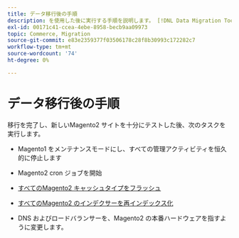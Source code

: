 ```yaml
---
title: データ移行後の手順
description: を使用した後に実行する手順を説明します。 [!DNL Data Migration Tool] データをMagento1 からMagento2 に移行する場合
exl-id: 00171c41-ccea-4ebe-8958-becb9aa09973
topic: Commerce, Migration
source-git-commit: e83e2359377f03506178c28f8b30993c172282c7
workflow-type: tm+mt
source-wordcount: '74'
ht-degree: 0%

---
```


# データ移行後の手順

移行を完了し、新しいMagento2 サイトを十分にテストした後、次のタスクを実行します。

* Magento1 をメンテナンスモードにし、すべての管理アクティビティを恒久的に停止します

* Magento2 cron ジョブを開始

* [すべてのMagento2 キャッシュタイプをフラッシュ](../../../configuration/cli/manage-cache.md#clean-and-flush-cache-types)

* [すべてのMagento2 のインデクサーを再インデックス化](../../../configuration/cli/manage-indexers.md#reindex)

* DNS およびロードバランサーを、Magento2 の本番ハードウェアを指すように変更します。
